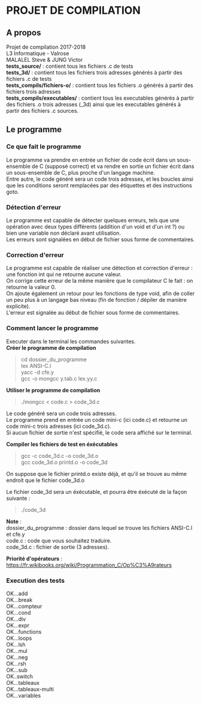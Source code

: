 # PROJET DE COMPILATION
## A propos
Projet de compilation 2017-2018  
L3 Informatique - Valrose  
MALALEL Steve & JUNG Victor  
**tests_source/** : contient tous les fichiers .c de tests  
**tests_3d/** : contient tous les fichiers trois adresses générés à partir des fichiers .c de tests  
**tests_compils/fichiers-o/** : contient tous les fichiers .o générés à partir des fichiers trois adresses  
**tests_compils/executables/** : contient tous les executables générés à partir des fichiers .o trois adresses (\_3d) ainsi que les executables générés à partir des fichiers .c sources.  
  
## Le programme
### Ce que fait le programme
Le programme va prendre en entrée un fichier de code écrit dans un sous-ensemble de C (supposé correct) et va rendre en sortie un fichier écrit dans un sous-ensemble de C, plus proche d'un langage machine.  
Entre autre, le code généré sera un code trois adresses, et les boucles ainsi que les conditions seront remplacées par des étiquettes et des instructions goto.  
  
### Détection d'erreur
Le programme est capable de détecter quelques erreurs, tels que une opération avec deux types différents (addition d'un void et d'un int ?) ou bien une variable non déclaré avant utilisation.  
Les erreurs sont signalées en début de fichier sous forme de commentaires.  

### Correction d'erreur  
Le programme est capable de réaliser une détection et correction d'erreur : une fonction int qui ne retourne aucune valeur.  
On corrige cette erreur de la même manière que le compilateur C le fait : on retourne la valeur 0.  
On ajoute également un retour pour les fonctions de type void, afin de coller un peu plus à un langage bas niveau (fin de fonction / dépiler de manière explicite).  
L'erreur est signalée au début de fichier sous forme de commentaires.  
  
### Comment lancer le programme
Executer dans le terminal les commandes suivantes.  
**Créer le programme de compilation**  
> cd dossier_du_programme  
> lex ANSI-C.l  
> yacc -d cfe.y  
> gcc -o mongcc y.tab.c lex.yy.c  
  
**Utiliser le programme de compilation**
> ./mongcc < code.c > code_3d.c  

Le code généré sera un code trois adresses.  
Le programme prend en entrée un code mini-c (ici code.c) et retourne un code mini-c trois adresses (ici code_3d.c).  
Si aucun fichier de sortie n'est spécifié, le code sera affiché sur le terminal.  

**Compiler les fichiers de test en éxécutables**
> gcc -c code_3d.c -o code_3d.o  
> gcc code_3d.o printd.o -o code_3d  

On suppose que le fichier printd.o existe déjà, et qu'il se trouve au même endroit que le fichier code_3d.o  
  
Le fichier code_3d sera un éxécutable, et pourra être éxécuté de la façon suivante :  
> ./code_3d  

**Note** :  
dossier_du_programme : dossier dans lequel se trouve les fichiers ANSI-C.l et cfe.y  
code.c : code que vous souhaitez traduire.  
code_3d.c : fichier de sortie (3 adresses).  

**Priorité d'opérateurs** : https://fr.wikibooks.org/wiki/Programmation_C/Op%C3%A9rateurs

### Execution des tests
OK...add  
OK...break  
OK...compteur  
OK...cond  
OK...div  
OK...expr  
OK...functions  
OK...loops  
OK...lsh  
OK...mul  
OK...neg  
OK...rsh  
OK...sub  
OK..switch  
OK...tableaux  
OK...tableaux-multi  
OK...variables  
